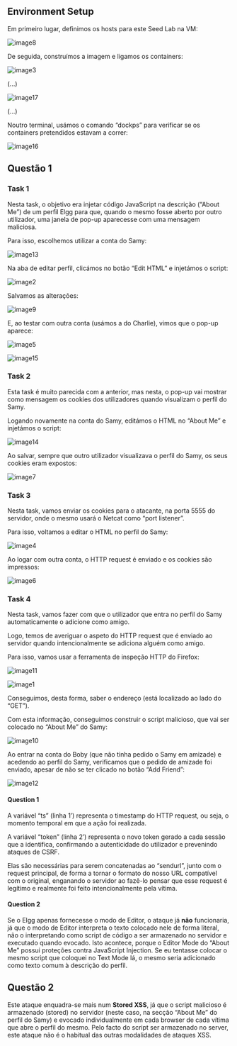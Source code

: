 ## Environment Setup

Em primeiro lugar, definimos os hosts para este Seed Lab na VM:

![image8](images_LOGBOOK7.md/image8.png)


De seguida, construímos a imagem e ligamos os containers:  

![image3](images_LOGBOOK7.md/image3.png)

(...)  

![image17](images_LOGBOOK7.md/image17.png)

(...)

Noutro terminal, usámos o comando “dockps” para verificar se os containers pretendidos estavam a correr:  

![image16](images_LOGBOOK7.md/image16.png)

## Questão 1

### Task 1

Nesta task, o objetivo era injetar código JavaScript na descrição (“About Me”) de um perfil Elgg para que, quando o mesmo fosse aberto por outro utilizador, uma janela de pop-up aparecesse com uma mensagem maliciosa.

Para isso, escolhemos utilizar a conta do Samy:  

![image13](images_LOGBOOK7.md/image13.png)

Na aba de editar perfil, clicámos no botão “Edit HTML” e injetámos o script:

![image2](images_LOGBOOK7.md/image2.png)

Salvamos as alterações:  

![image9](images_LOGBOOK7.md/image9.png)

E, ao testar com outra conta (usámos a do Charlie), vimos que o pop-up aparece:  

![image5](images_LOGBOOK7.md/image5.png)

![image15](images_LOGBOOK7.md/image15.png)

### Task 2

Esta task é muito parecida com a anterior, mas nesta, o pop-up vai mostrar como mensagem os cookies dos utilizadores quando visualizam o perfil do Samy.

Logando novamente na conta do Samy, editámos o HTML no “About Me” e injetámos o script:

![image14](images_LOGBOOK7.md/image14.png)

Ao salvar, sempre que outro utilizador visualizava o perfil do Samy, os seus cookies eram expostos:

![image7](images_LOGBOOK7.md/image7.png)

### Task 3

Nesta task, vamos enviar os cookies para o atacante, na porta 5555 do servidor, onde o mesmo usará o Netcat como “port listener”.

Para isso, voltamos a editar o HTML no perfil do Samy:

![image4](images_LOGBOOK7.md/image4.png)

Ao logar com outra conta, o HTTP request é enviado e os cookies são impressos:  

![image6](images_LOGBOOK7.md/image6.png)

### Task 4

Nesta task, vamos fazer com que o utilizador que entra no perfil do Samy automaticamente o adicione como amigo.

Logo, temos de averiguar o aspeto do HTTP request que é enviado ao servidor quando intencionalmente se adiciona alguém como amigo.

Para isso, vamos usar a ferramenta de inspeção HTTP do Firefox:  

![image11](images_LOGBOOK7.md/image11.png)

![image1](images_LOGBOOK7.md/image1.png)

Conseguimos, desta forma, saber o endereço (está localizado ao lado do “GET”).

Com esta informação, conseguimos construir o script malicioso, que vai ser colocado no “About Me” do Samy:  

![image10](images_LOGBOOK7.md/image10.png)

Ao entrar na conta do Boby (que não tinha pedido o Samy em amizade) e acedendo ao perfil do Samy, verificamos que o pedido de amizade foi enviado, apesar de não se ter clicado no botão “Add Friend”:  

![image12](images_LOGBOOK7.md/image12.png)

#### Question 1

A variável “ts” (linha 1’) representa o timestamp do HTTP request, ou seja, o momento temporal em que a ação foi realizada. 

A variável “token” (linha 2’) representa o novo token gerado a cada sessão que a identifica, confirmando a autenticidade do utilizador e prevenindo ataques de CSRF.

Elas são necessárias para serem concatenadas ao “sendurl”, junto com o request principal, de forma a tornar o formato do nosso URL compatível com o original, enganando o servidor ao fazê-lo pensar que esse request é legítimo e realmente foi feito intencionalmente pela vítima.

#### Question 2

Se o Elgg apenas fornecesse o modo de Editor, o ataque já **não** funcionaria, já que o modo de Editor interpreta o texto colocado nele de forma literal, não o interpretando como script de código a ser armazenado no servidor e executado quando evocado. Isto acontece, porque o Editor Mode do “About Me” possui proteções contra JavaScript Injection. Se eu tentasse colocar o mesmo script que coloquei no Text Mode lá, o mesmo seria adicionado como texto comum à descrição do perfil.

## Questão 2

Este ataque enquadra-se mais num **Stored XSS**, já que o script malicioso é armazenado (stored) no servidor (neste caso, na secção “About Me” do perfil do Samy) e evocado individualmente em cada browser de cada vítima que abre o perfil do mesmo. Pelo facto do script ser armazenado no server, este ataque não é o habitual das outras modalidades de ataques XSS.

